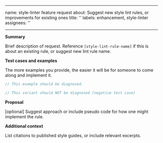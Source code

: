 --------------------------------------------------------------------------------

name: style-linter feature request
about: Suggest new style lint rules, or improvements for existing ones
title: ''
labels: enhancement, style-linter
assignees: ''

--------------------------------------------------------------------------------

**Summary**

Brief description of request. Reference `[style-lint-rule-name]` if this is
about an existing rule, or suggest new lint rule name.

**Test cases and examples**

The more examples you provide, the easier it will be for someone to come along
and implement it.

```systemverilog
// This example should be diagnosed.
```

```systemverilog
// This variant should NOT be diagnosed (negative test case)
```

**Proposal**

[optional] Suggest approach or include pseudo code for how one might implement
the rule.

**Additional context**

List citations to published style guides, or include relevant excerpts.
